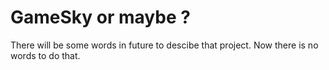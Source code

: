 # GameSky or maybe ?
There will be some words in future to descibe that project. Now there is no words to do that.
